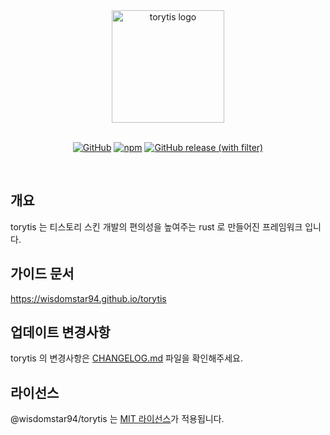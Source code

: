 <div align="center">

  <a href="https://wisdomstar94.github.io/torytis" target="_blank">
    <img width="180" src="https://cdn.jsdelivr.net/gh/wisdomstar94/torytis/src/public/torytis-logo.png" alt="torytis logo" />
  </a>

</div>

<br/>

<div align="center">

<a href="https://github.com/wisdomstar94/torytis/blob/main/LICENSE" target="_blank">![GitHub](https://img.shields.io/github/license/wisdomstar94/torytis?logo=square)</a>
<a href="https://www.npmjs.com/package/@wisdomstar94/torytis" target="_blank">![npm](https://img.shields.io/npm/v/%40wisdomstar94%2Ftorytis?logo=npm)</a>
<a href="https://github.com/wisdomstar94/torytis" target="_blank">![GitHub release (with filter)](https://img.shields.io/github/v/release/wisdomstar94/torytis?logo=github&label=github)</a>

</div>

<br/>

## 개요

torytis 는 티스토리 스킨 개발의 편의성을 높여주는 rust 로 만들어진 프레임워크 입니다.

## 가이드 문서

https://wisdomstar94.github.io/torytis

## 업데이트 변경사항

torytis 의 변경사항은 [CHANGELOG.md](./CHANGELOG.md) 파일을 확인해주세요.

## 라이선스

@wisdomstar94/torytis 는 [MIT 라이선스](./LICENSE)가 적용됩니다.
